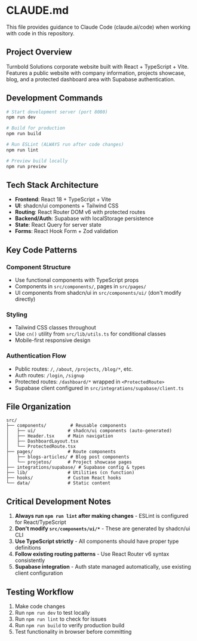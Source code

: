 # CLAUDE.md

This file provides guidance to Claude Code (claude.ai/code) when working with code in this repository.

## Project Overview

Turnbold Solutions corporate website built with React + TypeScript + Vite. Features a public website with company information, projects showcase, blog, and a protected dashboard area with Supabase authentication.

## Development Commands

```bash
# Start development server (port 8080)
npm run dev

# Build for production
npm run build

# Run ESLint (ALWAYS run after code changes)
npm run lint

# Preview build locally
npm run preview
```

## Tech Stack Architecture

- **Frontend**: React 18 + TypeScript + Vite
- **UI**: shadcn/ui components + Tailwind CSS
- **Routing**: React Router DOM v6 with protected routes
- **Backend/Auth**: Supabase with localStorage persistence
- **State**: React Query for server state
- **Forms**: React Hook Form + Zod validation

## Key Code Patterns

### Component Structure
- Use functional components with TypeScript props
- Components in `src/components/`, pages in `src/pages/`
- UI components from shadcn/ui in `src/components/ui/` (don't modify directly)

### Styling
- Tailwind CSS classes throughout
- Use `cn()` utility from `src/lib/utils.ts` for conditional classes
- Mobile-first responsive design

### Authentication Flow
- Public routes: `/`, `/about`, `/projects`, `/blog/*`, etc.
- Auth routes: `/login`, `/signup`
- Protected routes: `/dashboard/*` wrapped in `<ProtectedRoute>`
- Supabase client configured in `src/integrations/supabase/client.ts`

## File Organization

```
src/
├── components/         # Reusable components
│   ├── ui/            # shadcn/ui components (auto-generated)
│   ├── Header.tsx     # Main navigation
│   ├── DashboardLayout.tsx
│   └── ProtectedRoute.tsx
├── pages/             # Route components
│   ├── blogs-articles/ # Blog post components
│   └── projetos/      # Project showcase pages
├── integrations/supabase/ # Supabase config & types
├── lib/               # Utilities (cn function)
├── hooks/             # Custom React hooks
└── data/              # Static content
```

## Critical Development Notes

1. **Always run `npm run lint` after making changes** - ESLint is configured for React/TypeScript
2. **Don't modify `src/components/ui/*`** - These are generated by shadcn/ui CLI
3. **Use TypeScript strictly** - All components should have proper type definitions
4. **Follow existing routing patterns** - Use React Router v6 syntax consistently
5. **Supabase integration** - Auth state managed automatically, use existing client configuration

## Testing Workflow

1. Make code changes
2. Run `npm run dev` to test locally
3. Run `npm run lint` to check for issues
4. Run `npm run build` to verify production build
5. Test functionality in browser before committing